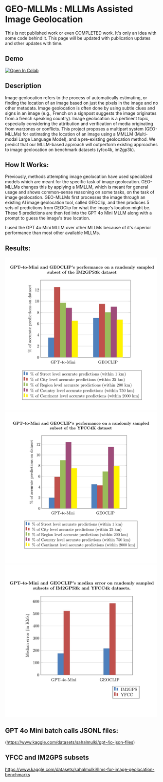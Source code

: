 # GEO-MLLMs : MLLMs Assisted Image Geolocation

This is not published work or even COMPLETED work. It's only an idea with some code behind it. This page will be updated with publication updates and other updates with time.

## Demo

<a target="_blank" href="https://colab.research.google.com/github/sahal-mulki/geo-llm/blob/main/GEO_MLLMs_Demo.ipynb">
  <img src="https://colab.research.google.com/assets/colab-badge.svg" alt="Open In Colab"/>
</a>

##  Description

Image geolocation refers to the process of automatically estimating, or finding the location of an image based on just the pixels in the image and no other metadata. Image geolocation is often done by using subtle clues and signs in an image (e.g., French on a signpost suggests the image originates from a french speaking country). Image geolocation is a pertinent topic, especially considering the attribution and verification of media originating from warzones or conflicts. This project proposes a multipart system (GEO-MLLMs) for estimating the location of an image using a MMLLM (Multi-modal Large Language Model), and a pre-existing geolocation method. We predict that our MLLM-based approach will outperform existing approaches to image geolocation on benchmark datasets (yfcc4k, im2gp3k).

## How It Works:

Previously, methods attempting image geolocation have used specialized models which are meant for the specific task of image geolocation. GEO-MLLMs changes this by applying a MMLLM, which is meant for general usage and shows common-sense reasoning on some tasks, on the task of image geolocation. GEO-MLLMs first processes the image through an existing AI image geolocation tool, called GEOClip, and then produces 5 sets of predictions from GEOClip for what the image's location might be. These 5 predictions are then fed into the GPT 4o Mini MLLM along with a prompt to guess the image's true location.

I used the GPT 4o Mini MLLM over other MLLMs because of it's superior performance than most other available MLLMs.

## Results:

<img src="https://github.com/sahal-mulki/geo-llm/blob/main/im2gps_page-02001.jpg" width="500" />

<img src="https://github.com/sahal-mulki/geo-llm/blob/main/yfcc_page-00201.jpg" width="500" />

<img src="https://github.com/sahal-mulki/geo-llm/blob/main/median_page-0002221.jpg" width="500" />


## GPT 4o Mini batch calls JSONL files:

(https://www.kaggle.com/datasets/sahalmulki/gpt-4o-json-files)

## YFCC and IM2GPS subsets

https://www.kaggle.com/datasets/sahalmulki/llms-for-image-geolocation-benchmarks
